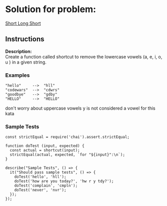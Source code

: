 # Solution for problem:

[Short Long Short](https://www.codewars.com/kata/50654ddff44f800200000007)

## Instructions

**Description:**  
Create a function called shortcut to remove the lowercase vowels (a, e, i, o, u ) in a given string.

### Examples

```plaintext
"hello"     -->  "hll"
"codewars"  -->  "cdwrs"
"goodbye"   -->  "gdby"
"HELLO"     -->  "HELLO"
```

don't worry about uppercase vowels
y is not considered a vowel for this kata

### Sample Tests

```plaintext
const strictEqual = require('chai').assert.strictEqual;

function doTest (input, expected) {
  const actual = shortcut(input);
  strictEqual(actual, expected, `for "${input}":\n`);
}

describe("Sample Tests", () => {
  it("Should pass sample tests", () => {
    doTest('hello', 'hll');
    doTest('how are you today?', 'hw r y tdy?');
    doTest('complain', 'cmpln');
    doTest('never', 'nvr');
  });
});
```
